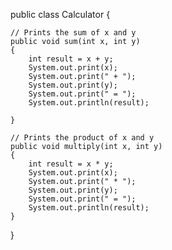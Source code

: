 public class Calculator
{
     
    // Prints the sum of x and y
    public void sum(int x, int y)
    {
        int result = x + y;
        System.out.print(x);
        System.out.print(" + ");
        System.out.print(y);
        System.out.print(" = ");
        System.out.println(result);
        
    }
    
    // Prints the product of x and y
    public void multiply(int x, int y)
    {
        int result = x * y;
        System.out.print(x);
        System.out.print(" * ");
        System.out.print(y);
        System.out.print(" = ");
        System.out.println(result);
    }
    
}
